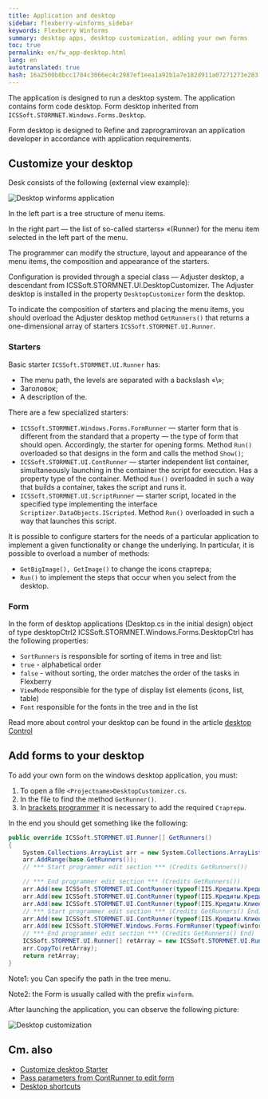 ```yaml
---
title: Application and desktop
sidebar: flexberry-winforms_sidebar
keywords: Flexberry Winforms
summary: desktop apps, desktop customization, adding your own forms
toc: true
permalink: en/fw_app-desktop.html
lang: en
autotranslated: true
hash: 16a2500b8bcc1784c3066ec4c2987ef1eea1a92b1a7e182d911a07271273e283
---
```


The application is designed to run a desktop system. The application contains form code desktop. Form desktop inherited from `ICSSoft.STORMNET.Windows.Forms.Desktop`.

Form desktop is designed to Refine and zaprogramirovan an application developer in accordance with application requirements.

## Customize your desktop

Desk consists of the following (external view example):

![Desktop winforms application](/images/pages/products/flexberry-winforms/desktop/windesktop.png)

In the left part is a tree structure of menu items.

In the right part — the list of so-called starters» «(Runner) for the menu item selected in the left part of the menu.

The programmer can modify the structure, layout and appearance of the menu items, the composition and appearance of the starters.

Configuration is provided through a special class — Adjuster desktop, a descendant from ICSSoft.STORMNET.UI.DesktopCustomizer. The Adjuster desktop is installed in the property `DesktopCustomizer` form the desktop.

To indicate the composition of starters and placing the menu items, you should overload the Adjuster desktop method `GetRunners()` that returns a one-dimensional array of starters `ICSSoft.STORMNET.UI.Runner`.

### Starters

Basic starter `ICSSoft.STORMNET.UI.Runner` has:

* The menu path, the levels are separated with a backslash «\»;
* Заголовок;
* A description of the.

There are a few specialized starters:

* `ICSSoft.STORMNET.Windows.Forms.FormRunner` — starter form that is different from the standard that a property — the type of form that should open. Accordingly, the starter for opening forms. Method `Run()` overloaded so that designs in the form and calls the method `Show()`;
* `ICSSoft.STORMNET.UI.ContRunner` — starter independent list container, simultaneously launching in the container the script for execution. Has a property type of the container. Method `Run()` overloaded in such a way that builds a container, takes the script and runs it.
* `ICSSoft.STORMNET.UI.ScriptRunner` — starter script, located in the specified type implementing the interface `Scriptizer.DataObjects.IScripted`. Method `Run()` overloaded in such a way that launches this script.

It is possible to configure starters for the needs of a particular application to implement a given functionality or change the underlying. In particular, it is possible to overload a number of methods:

* `GetBigImage(), GetImage()` to change the icons стартера;
* `Run()` to implement the steps that occur when you select from the desktop.

### Form

In the form of desktop applications (<ApplicationName>Desktop.cs in the initial design) object of type desktopCtrl2 ICSSoft.STORMNET.Windows.Forms.DesktopCtrl has the following properties:

* `SortRunners` is responsible for sorting of items in tree and list:
* `true` - alphabetical order
* `false` - without sorting, the order matches the order of the tasks in Flexberry
* `ViewMode` responsible for the type of display list elements (icons, list, table)
* `Font` responsible for the fonts in the tree and in the list

Read more about control your desktop can be found in the article [desktop Control](fw_desktop-operations.html)

## Add forms to your desktop

To add your own form on the windows desktop application, you must:

1. To open a file `<Projectname>DesktopCustomizer.cs`.
2. In the file to find the method `GetRunner()`.
3. In [brackets programmer](fo_programmer-brackets.html) it is necessary to add the required `Стартеры`.

In the end you should get something like the following:

```csharp
public override ICSSoft.STORMNET.UI.Runner[] GetRunners()
{
    System.Collections.ArrayList arr = new System.Collections.ArrayList();
    arr.AddRange(base.GetRunners());
    // *** Start programmer edit section *** (Credits GetRunners()) 

    // *** End programmer edit section *** (Credits GetRunners()) 
    arr.Add(new ICSSoft.STORMNET.UI.ContRunner(typeof(IIS.Кредиты.КредитныйИнспекторL), "The accounting system of credits", "Loan officer", ""));
    arr.Add(new ICSSoft.STORMNET.UI.ContRunner(typeof(IIS.Кредиты.КредитL), "The accounting system of credits", "Credit", ""));
    arr.Add(new ICSSoft.STORMNET.UI.ContRunner(typeof(IIS.Кредиты.КлиентL), "The accounting system of credits", "Client", ""));
    // *** Start programmer edit section *** (Credits GetRunners() End) 
    arr.Add(new ICSSoft.STORMNET.UI.ContRunner(typeof(IIS.Кредиты.КлиентL), "The accounting system of credits\\Clients", Customers, ""));
    arr.Add(new ICSSoft.STORMNET.Windows.Forms.FormRunner(typeof(winformОтчеты), "The accounting system of credits", Reports, ""));
    // *** End programmer edit section *** (Credits GetRunners() End) 
    ICSSoft.STORMNET.UI.Runner[] retArray = new ICSSoft.STORMNET.UI.Runner[arr.Count];
    arr.CopyTo(retArray);
    return retArray;
}
```

Note1: you Can specify the path in the tree menu.

Note2: the Form is usually called with the prefix `winform`.

After launching the application, you can observe the following picture:

![Desktop customization](/images/pages/products/flexberry-winforms/desktop/win-desktop-plus.png)

## Cm. also

* [Customize desktop Starter](fd_application.html)
* [Pass parameters from ContRunner to edit form](fw_editform.html)
* [Desktop shortcuts](fw_desktop-operations.html)



